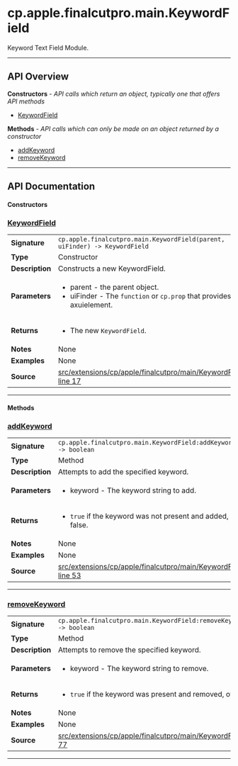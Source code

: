 # cp.apple.finalcutpro.main.KeywordField

Keyword Text Field Module.

---

## API Overview
**Constructors** - _API calls which return an object, typically one that offers API methods_
 * [KeywordField](#keywordfield)

**Methods** - _API calls which can only be made on an object returned by a constructor_
 * [addKeyword](#addkeyword)
 * [removeKeyword](#removekeyword)


---

## API Documentation

#### Constructors


### [KeywordField](#keywordfield)

|                                             |                                                                                     |
| --------------------------------------------|-------------------------------------------------------------------------------------|
| **Signature**                               | `cp.apple.finalcutpro.main.KeywordField(parent, uiFinder) -> KeywordField`                                                                    |
| **Type**                                    | Constructor                                                                     |
| **Description**                             | Constructs a new KeywordField.                                                                     |
| **Parameters**                              | <ul><li>parent - the parent object.</li><li>uiFinder - The `function` or `cp.prop` that provides the axuielement.</li></ul> |
| **Returns**                                 | <ul><li>The new `KeywordField`.</li></ul>          |
| **Notes**                                   | None |
| **Examples**                                | None |
| **Source**                                  | [src/extensions/cp/apple/finalcutpro/main/KeywordField.lua line 17](https://github.com/CommandPost/CommandPost/blob/develop/src/extensions/cp/apple/finalcutpro/main/KeywordField.lua#L17) |

---

#### Methods


### [addKeyword](#addkeyword)

|                                             |                                                                                     |
| --------------------------------------------|-------------------------------------------------------------------------------------|
| **Signature**                               | `cp.apple.finalcutpro.main.KeywordField:addKeyword(keyword) -> boolean`                                                                    |
| **Type**                                    | Method                                                                     |
| **Description**                             | Attempts to add the specified keyword.                                                                     |
| **Parameters**                              | <ul><li>keyword - The keyword string to add.</li></ul> |
| **Returns**                                 | <ul><li>`true` if the keyword was not present and added, otherwise false.</li></ul>          |
| **Notes**                                   | None |
| **Examples**                                | None |
| **Source**                                  | [src/extensions/cp/apple/finalcutpro/main/KeywordField.lua line 53](https://github.com/CommandPost/CommandPost/blob/develop/src/extensions/cp/apple/finalcutpro/main/KeywordField.lua#L53) |

---


### [removeKeyword](#removekeyword)

|                                             |                                                                                     |
| --------------------------------------------|-------------------------------------------------------------------------------------|
| **Signature**                               | `cp.apple.finalcutpro.main.KeywordField:removeKeyword(keyword) -> boolean`                                                                    |
| **Type**                                    | Method                                                                     |
| **Description**                             | Attempts to remove the specified keyword.                                                                     |
| **Parameters**                              | <ul><li>keyword - The keyword string to remove.</li></ul> |
| **Returns**                                 | <ul><li>`true` if the keyword was present and removed, otherwise false.</li></ul>          |
| **Notes**                                   | None |
| **Examples**                                | None |
| **Source**                                  | [src/extensions/cp/apple/finalcutpro/main/KeywordField.lua line 77](https://github.com/CommandPost/CommandPost/blob/develop/src/extensions/cp/apple/finalcutpro/main/KeywordField.lua#L77) |

---

